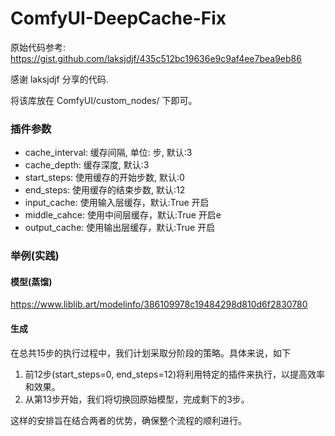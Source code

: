 # ComfyUI-DeepCache-Fix

原始代码参考: https://gist.github.com/laksjdjf/435c512bc19636e9c9af4ee7bea9eb86

感谢 laksjdjf 分享的代码.

将该库放在 ComfyUI/custom_nodes/ 下即可。

### 插件参数

- cache_interval: 缓存间隔, 单位: 步, 默认:3
- cache_depth: 缓存深度, 默认:3
- start_steps: 使用缓存的开始步数, 默认:0
- end_steps: 使用缓存的结束步数, 默认:12
- input_cache: 使用输入层缓存，默认:True 开启
- middle_cahce: 使用中间层缓存，默认:True 开启e
- output_cache: 使用输出层缓存，默认:True 开启

### 举例(实践)

#### 模型(蒸馏)

https://www.liblib.art/modelinfo/386109978c19484298d810d6f2830780

#### 生成

在总共15步的执行过程中，我们计划采取分阶段的策略。具体来说，如下

1. 前12步(start_steps=0, end_steps=12)将利用特定的插件来执行，以提高效率和效果。
2. 从第13步开始，我们将切换回原始模型，完成剩下的3步。 

这样的安排旨在结合两者的优势，确保整个流程的顺利进行。